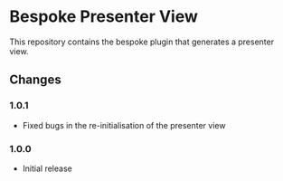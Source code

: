 # Bespoke Presenter View

This repository contains the bespoke plugin that generates a presenter view.

## Changes

### 1.0.1

* Fixed bugs in the re-initialisation of the presenter view

### 1.0.0

* Initial release
